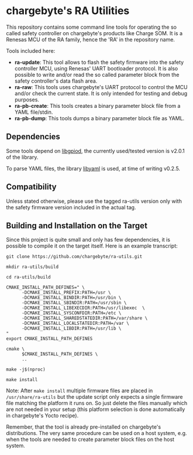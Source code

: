# chargebyte's RA Utilities

This repository contains some command line tools for operating the so called
safety controller on chargebyte's products like Charge SOM.
It is a Renesas MCU of the RA family, hence the 'RA' in the repository name.

Tools included here:

- **ra-update**: This tool allows to flash the safety firmware into the
  safety controller MCU, using Renesas' UART bootloader protocol.
  It is also possible to write and/or read the so called parameter block
  from the safety controller's data flash area.
- **ra-raw**: This tools uses chargebyte's UART protocol to control the
  MCU and/or check the current state. It is only intended for testing and
  debug purposes.
- **ra-pb-create**: This tools creates a binary parameter block file
  from a YAML file/stdin.
- **ra-pb-dump**: This tools dumps a binary parameter block file as YAML.

## Dependencies

Some tools depend on [libgpiod](git://git.kernel.org/pub/scm/libs/libgpiod/libgpiod.git),
the currently used/tested version is v2.0.1 of the library.

To parse YAML files, the library [libyaml](https://pyyaml.org/wiki/LibYAML)
is used, at time of writing v0.2.5.

## Compatibility

Unless stated otherwise, please use the tagged ra-utils version only with
the safety firmware version included in the actual tag.

## Building and Installation on the Target

Since this project is quite small and only has few dependencies, it is possible
to compile it on the target itself. Here is an example transcript:

    git clone https://github.com/chargebyte/ra-utils.git

    mkdir ra-utils/build

    cd ra-utils/build

    CMAKE_INSTALL_PATH_DEFINES=" \
          -DCMAKE_INSTALL_PREFIX:PATH=/usr \
          -DCMAKE_INSTALL_BINDIR:PATH=/usr/bin \
          -DCMAKE_INSTALL_SBINDIR:PATH=/usr/sbin \
          -DCMAKE_INSTALL_LIBEXECDIR:PATH=/usr/libexec  \
          -DCMAKE_INSTALL_SYSCONFDIR:PATH=/etc \
          -DCMAKE_INSTALL_SHAREDSTATEDIR:PATH=/var/share \
          -DCMAKE_INSTALL_LOCALSTATEDIR:PATH=/var \
          -DCMAKE_INSTALL_LIBDIR:PATH=/usr/lib \
    "
    export CMAKE_INSTALL_PATH_DEFINES

    cmake \
          $CMAKE_INSTALL_PATH_DEFINES \
          ..

    make -j$(nproc)

    make install

Note: After `make install` multiple firmware files are placed in `/usr/share/ra-utils`
but the update script only expects a single firmware file matching the platform it
runs on. So just delete the files manually which are not needed in your setup (this
platform selection is done automatically in chargebyte's Yocto recipe).

Remember, that the tool is already pre-installed on chargebyte's distributions.
The very same procedure can be used on a host system, e.g. when the tools are
needed to create parameter block files on the host system.
